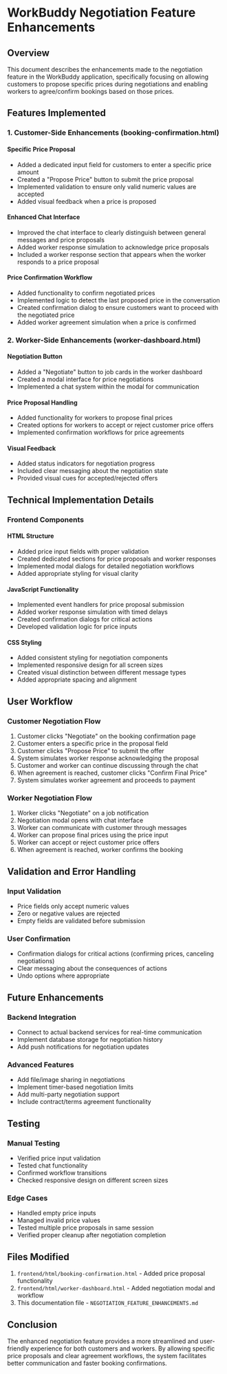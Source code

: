 # WorkBuddy Negotiation Feature Enhancements

## Overview
This document describes the enhancements made to the negotiation feature in the WorkBuddy application, specifically focusing on allowing customers to propose specific prices during negotiations and enabling workers to agree/confirm bookings based on those prices.

## Features Implemented

### 1. Customer-Side Enhancements (booking-confirmation.html)

#### Specific Price Proposal
- Added a dedicated input field for customers to enter a specific price amount
- Created a "Propose Price" button to submit the price proposal
- Implemented validation to ensure only valid numeric values are accepted
- Added visual feedback when a price is proposed

#### Enhanced Chat Interface
- Improved the chat interface to clearly distinguish between general messages and price proposals
- Added worker response simulation to acknowledge price proposals
- Included a worker response section that appears when the worker responds to a price proposal

#### Price Confirmation Workflow
- Added functionality to confirm negotiated prices
- Implemented logic to detect the last proposed price in the conversation
- Created confirmation dialog to ensure customers want to proceed with the negotiated price
- Added worker agreement simulation when a price is confirmed

### 2. Worker-Side Enhancements (worker-dashboard.html)

#### Negotiation Button
- Added a "Negotiate" button to job cards in the worker dashboard
- Created a modal interface for price negotiations
- Implemented a chat system within the modal for communication

#### Price Proposal Handling
- Added functionality for workers to propose final prices
- Created options for workers to accept or reject customer price offers
- Implemented confirmation workflows for price agreements

#### Visual Feedback
- Added status indicators for negotiation progress
- Included clear messaging about the negotiation state
- Provided visual cues for accepted/rejected offers

## Technical Implementation Details

### Frontend Components

#### HTML Structure
- Added price input fields with proper validation
- Created dedicated sections for price proposals and worker responses
- Implemented modal dialogs for detailed negotiation workflows
- Added appropriate styling for visual clarity

#### JavaScript Functionality
- Implemented event handlers for price proposal submission
- Added worker response simulation with timed delays
- Created confirmation dialogs for critical actions
- Developed validation logic for price inputs

#### CSS Styling
- Added consistent styling for negotiation components
- Implemented responsive design for all screen sizes
- Created visual distinction between different message types
- Added appropriate spacing and alignment

## User Workflow

### Customer Negotiation Flow
1. Customer clicks "Negotiate" on the booking confirmation page
2. Customer enters a specific price in the proposal field
3. Customer clicks "Propose Price" to submit the offer
4. System simulates worker response acknowledging the proposal
5. Customer and worker can continue discussing through the chat
6. When agreement is reached, customer clicks "Confirm Final Price"
7. System simulates worker agreement and proceeds to payment

### Worker Negotiation Flow
1. Worker clicks "Negotiate" on a job notification
2. Negotiation modal opens with chat interface
3. Worker can communicate with customer through messages
4. Worker can propose final prices using the price input
5. Worker can accept or reject customer price offers
6. When agreement is reached, worker confirms the booking

## Validation and Error Handling

### Input Validation
- Price fields only accept numeric values
- Zero or negative values are rejected
- Empty fields are validated before submission

### User Confirmation
- Confirmation dialogs for critical actions (confirming prices, canceling negotiations)
- Clear messaging about the consequences of actions
- Undo options where appropriate

## Future Enhancements

### Backend Integration
- Connect to actual backend services for real-time communication
- Implement database storage for negotiation history
- Add push notifications for negotiation updates

### Advanced Features
- Add file/image sharing in negotiations
- Implement timer-based negotiation limits
- Add multi-party negotiation support
- Include contract/terms agreement functionality

## Testing

### Manual Testing
- Verified price input validation
- Tested chat functionality
- Confirmed workflow transitions
- Checked responsive design on different screen sizes

### Edge Cases
- Handled empty price inputs
- Managed invalid price values
- Tested multiple price proposals in same session
- Verified proper cleanup after negotiation completion

## Files Modified

1. `frontend/html/booking-confirmation.html` - Added price proposal functionality
2. `frontend/html/worker-dashboard.html` - Added negotiation modal and workflow
3. This documentation file - `NEGOTIATION_FEATURE_ENHANCEMENTS.md`

## Conclusion

The enhanced negotiation feature provides a more streamlined and user-friendly experience for both customers and workers. By allowing specific price proposals and clear agreement workflows, the system facilitates better communication and faster booking confirmations.